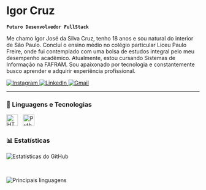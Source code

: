 # Igor Cruz 

**`Futuro Desenvolvedor FullStack`**

Me chamo Igor José da Silva Cruz, tenho 18 anos e sou natural do interior de São Paulo. Concluí o ensino médio no colégio particular Liceu Paulo Freire, onde fui contemplado com uma bolsa de estudos integral pelo meu desempenho acadêmico. Atualmente, estou cursando Sistemas de Informação na FAFRAM. Sou apaixonado por tecnologia e constantemente busco aprender e adquirir experiência profissional. 

<p align="left">
  <a href="https://www.instagram.com/igorjscruz/" target="_blank">
    <img 
      alt="Instagram" 
      title="Instagram" 
      src="https://img.shields.io/badge/Instagram-1242K-FF1493?style=for-the-badge&logo=instagram&logoColor=white&labelColor=C71585"
    />
  </a>
  <a href="https://www.linkedin.com/in/igor-cruz-7783a3265/" target="_blank">
    <img 
      alt="LinkedIn" 
      title="LinkedIn" 
      src="https://img.shields.io/badge/LinkedIn-4169E1?style=for-the-badge&logo=linkedin&logoColor=white&labelColor=0e76a8"
    />
  </a>

  <a href="https://mail.google.com/mail/u/1/#inbox?compose=DmwnWrRvwLwRzWMNtFGKsjhwqMDCqkprKFrWqFdfzdHMVkQjZqGdrFGfKBmtDgvDDDKHsGBBMFjB" target="_blank">
    <img 
      alt="Gmail" 
      title="Gmail" 
      src="https://img.shields.io/badge/Gmail-D14836?style=for-the-badge&logo=gmail&logoColor=white&labelColor=EA4335"
    />
  </a>
</p>


---

### 🤖 Linguagens e Tecnologias

<img 
    align="left" 
    alt="HTML"
    title="HTML" 
    width="30px" 
    style="padding-right: 10px;" 
    src="https://cdn.jsdelivr.net/gh/devicons/devicon@latest/icons/html5/html5-original.svg" 
/>
<img 
    align="left" 
    alt="Python" 
    title="Python"
    width="30px" 
    style="padding-right: 10px;" 
    src="https://cdn.jsdelivr.net/gh/devicons/devicon@latest/icons/python/python-original.svg" 
/>

<br/>
<br/>

### 📊 Estatísticas

 <img 
    alt="Estatísticas do GitHub" 
    src="https://github-readme-stats.vercel.app/api?username=IgorCruz-dev&show_icons=true&theme=tokyonight&include_all_commits=true&locale=pt-br"
  />

<br />

<img 
  alt="Principais linguagens" 
  src="https://github-readme-stats.vercel.app/api/top-langs/?username=IgorCruz-dev&theme=tokyonight&layout=compact&custom_title=Tecnologias&langs_count=6"
/>

